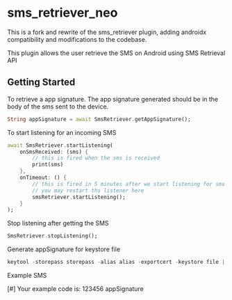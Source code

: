 # sms_retriever_neo

This is a fork and rewrite of the sms_retriever plugin, adding androidx compatibility and modifications to the codebase.


This plugin allows the user retrieve the SMS on Android using SMS Retrieval API

## Getting Started
To retrieve a app signature. The app signature generated should be in the body of the sms sent to the device.
```dart
String appSignature = await SmsRetriever.getAppSignature();
```
To start listening for an incoming SMS
```dart
await SmsRetriever.startListening(
    onSmsReceived: (sms) {
        // this is fired when the sms is received
        print(sms)
    },
    onTimeout: () {
        // this is fired in 5 minutes after we start listening for sms events
        // you may restart ths listener here
        smsRetriever.startListening();
    }
);
```
Stop listening after getting the SMS
```dart
SmsRetriever.stopListening();
```

Generate appSignature for keystore file
````dart in html
keytool -storepass storepass -alias alias -exportcert -keystore file | xxd -p | tr -d "[:space:]" | xxd -r -p | base64 | cut -c1-11

````

Example SMS

[#] Your example code is:
123456
appSignature